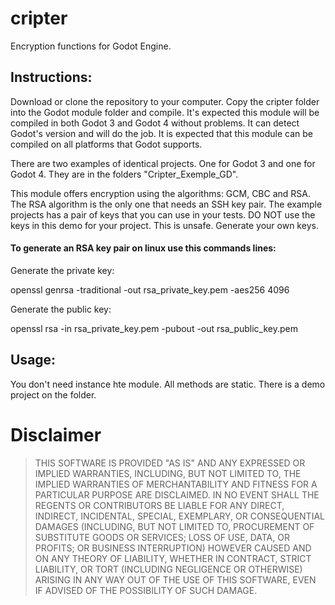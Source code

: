 # cripter
Encryption functions for Godot Engine.


## Instructions:
Download or clone the repository to your computer. Copy the cripter folder into the Godot module folder and compile.
It's expected this module will be compiled in both Godot 3 and Godot 4 without problems. It can detect Godot's version and will do the job. 
It is expected that this module can be compiled on all platforms that Godot supports.

There are two examples of identical projects. One for Godot 3 and one for Godot 4. They are in the folders "Cripter_Exemple_GD". 

This module offers encryption using the algorithms: GCM, CBC and RSA. The RSA algorithm is the only one that needs an SSH key pair.
The example projects has a pair of keys that you can use in your tests.
DO NOT use the keys in this demo for your project. This is unsafe. Generate your own keys.


#### To generate an RSA key pair on linux use this commands lines:

Generate the private key:

openssl genrsa -traditional -out rsa_private_key.pem -aes256 4096

Generate the public key:

openssl rsa -in rsa_private_key.pem -pubout -out rsa_public_key.pem


## Usage:
You don't need instance hte module. All methods are static.
There is a demo project on the folder.


# Disclaimer

> THIS SOFTWARE IS PROVIDED "AS IS" AND ANY EXPRESSED OR IMPLIED WARRANTIES, INCLUDING, BUT NOT LIMITED TO, THE IMPLIED WARRANTIES OF MERCHANTABILITY AND FITNESS FOR A PARTICULAR PURPOSE ARE DISCLAIMED. IN NO EVENT SHALL THE REGENTS OR CONTRIBUTORS BE LIABLE FOR ANY DIRECT, INDIRECT, INCIDENTAL, SPECIAL, EXEMPLARY, OR CONSEQUENTIAL DAMAGES (INCLUDING, BUT NOT LIMITED TO, PROCUREMENT OF SUBSTITUTE GOODS OR SERVICES; LOSS OF USE, DATA, OR PROFITS; OR BUSINESS INTERRUPTION)
HOWEVER CAUSED AND ON ANY THEORY OF LIABILITY, WHETHER IN CONTRACT, STRICT LIABILITY, OR TORT (INCLUDING NEGLIGENCE OR OTHERWISE) ARISING IN ANY WAY OUT OF THE USE OF THIS SOFTWARE, EVEN IF ADVISED OF THE POSSIBILITY OF SUCH DAMAGE.
